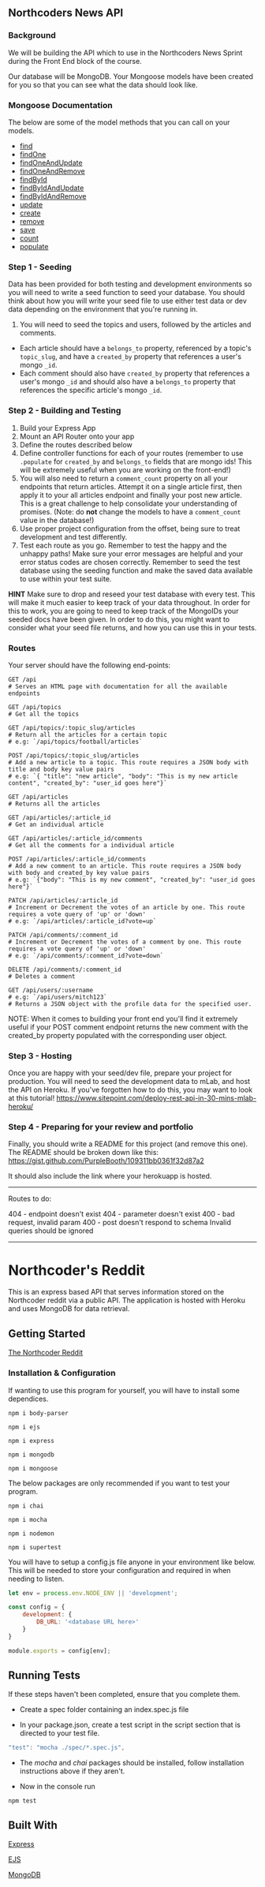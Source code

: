 ## Northcoders News API

### Background

We will be building the API which to use in the Northcoders News Sprint during the Front End block of the course.

Our database will be MongoDB. Your Mongoose models have been created for you so that you can see what the data should look like.

### Mongoose Documentation

The below are some of the model methods that you can call on your models.

* [find](http://mongoosejs.com/docs/api.html#model_Model.find)
* [findOne](http://mongoosejs.com/docs/api.html#model_Model.findOne)
* [findOneAndUpdate](http://mongoosejs.com/docs/api.html#model_Model.findOneAndUpdate)
* [findOneAndRemove](http://mongoosejs.com/docs/api.html#model_Model.findOneAndRemove)
* [findById](http://mongoosejs.com/docs/api.html#model_Model.findById)
* [findByIdAndUpdate](http://mongoosejs.com/docs/api.html#model_Model.findByIdAndUpdate)
* [findByIdAndRemove](http://mongoosejs.com/docs/api.html#model_Model.findByIdAndRemove)
* [update](http://mongoosejs.com/docs/api.html#model_Model.update)
* [create](https://mongoosejs.com/docs/api.html#model_Model.create)
* [remove](http://mongoosejs.com/docs/api.html#model_Model-remove)
* [save](http://mongoosejs.com/docs/api.html#model_Model-save)
* [count](http://mongoosejs.com/docs/api.html#model_Model.count)
* [populate](https://mongoosejs.com/docs/api.html#model_Model.populate)

### Step 1 - Seeding

Data has been provided for both testing and development environments so you will need to write a seed function to seed your database. You should think about how you will write your seed file to use either test data or dev data depending on the environment that you're running in.

1.  You will need to seed the topics and users, followed by the articles and comments. 

* Each article should have a `belongs_to` property, referenced by a topic's `topic_slug`, and have a `created_by` property that references a user's mongo `_id`. 
* Each comment should also have `created_by` property that references a user's mongo `_id` and should also have a `belongs_to` property that references the specific article's mongo `_id`.

### Step 2 - Building and Testing

1.  Build your Express App
2.  Mount an API Router onto your app
3.  Define the routes described below
4.  Define controller functions for each of your routes (remember to use `.populate` for `created_by` and `belongs_to` fields that are mongo ids! This will be extremely useful when you are working on the front-end!)
5.  You will also need to return a `comment_count` property on all your endpoints that return articles. Attempt it on a single article first, then apply it to your all articles endpoint and finally your post new article. This is a great challenge to help consolidate your understanding of promises. (Note: do __not__ change the models to have a `comment_count` value in the database!)
6.  Use proper project configuration from the offset, being sure to treat development and test differently.
7.  Test each route as you go. Remember to test the happy and the unhappy paths! Make sure your error messages are helpful and your error status codes are chosen correctly. Remember to seed the test database using the seeding function and make the saved data available to use within your test suite.


**HINT** Make sure to drop and reseed your test database with every test. This will make it much easier to keep track of your data throughout. In order for this to work, you are going to need to keep track of the MongoIDs your seeded docs have been given. In order to do this, you might want to consider what your seed file returns, and how you can use this in your tests.

### Routes

Your server should have the following end-points:

```http
GET /api 
# Serves an HTML page with documentation for all the available endpoints
```

```http
GET /api/topics
# Get all the topics
```

```http
GET /api/topics/:topic_slug/articles
# Return all the articles for a certain topic
# e.g: `/api/topics/football/articles`
```

```http
POST /api/topics/:topic_slug/articles
# Add a new article to a topic. This route requires a JSON body with title and body key value pairs
# e.g: `{ "title": "new article", "body": "This is my new article content", "created_by": "user_id goes here"}`
```

```http
GET /api/articles
# Returns all the articles
```

```http
GET /api/articles/:article_id
# Get an individual article
```

```http
GET /api/articles/:article_id/comments
# Get all the comments for a individual article
```

```http
POST /api/articles/:article_id/comments
# Add a new comment to an article. This route requires a JSON body with body and created_by key value pairs
# e.g: `{"body": "This is my new comment", "created_by": "user_id goes here"}`
```

```http
PATCH /api/articles/:article_id
# Increment or Decrement the votes of an article by one. This route requires a vote query of 'up' or 'down'
# e.g: `/api/articles/:article_id?vote=up`
```

```http
PATCH /api/comments/:comment_id
# Increment or Decrement the votes of a comment by one. This route requires a vote query of 'up' or 'down'
# e.g: `/api/comments/:comment_id?vote=down`
```

```http
DELETE /api/comments/:comment_id
# Deletes a comment
```

```http
GET /api/users/:username
# e.g: `/api/users/mitch123`
# Returns a JSON object with the profile data for the specified user.
```

NOTE: When it comes to building your front end you'll find it extremely useful if your POST comment endpoint returns the new comment with the created_by property populated with the corresponding user object.

### Step 3 - Hosting

Once you are happy with your seed/dev file, prepare your project for production. You will need to seed the development data to mLab, and host the API on Heroku. If you've forgotten how to do this, you may want to look at this tutorial! https://www.sitepoint.com/deploy-rest-api-in-30-mins-mlab-heroku/

### Step 4 - Preparing for your review and portfolio

Finally, you should write a README for this project (and remove this one). The README should be broken down like this: https://gist.github.com/PurpleBooth/109311bb0361f32d87a2

It should also include the link where your herokuapp is hosted.


-----------------------------------------------------------------------------------------------------------------------

Routes to do:



404 - endpoint doesn't exist
404 - parameter doesn't exist
400 - bad request, invalid param
400 - post doesn't respond to schema
Invalid queries should be ignored


---------------------------------

# Northcoder's Reddit

This is an express based API that serves information stored on the Northcoder reddit via a public API. The application is hosted with Heroku and uses MongoDB for data retrieval.

## Getting Started

[The Northcoder Reddit](https://ncreddit.herokuapp.com/)

### Installation & Configuration

If wanting to use this program for yourself, you will have to install some dependices.

```
npm i body-parser

npm i ejs

npm i express

npm i mongodb

npm i mongoose
```

The below packages are only recommended if you want to test your program.

```
npm i chai

npm i mocha

npm i nodemon

npm i supertest
```

You will have to setup a config.js file anyone in your environment like below. This will be needed to store your configuration and required in when needing to listen.

```js
let env = process.env.NODE_ENV || 'development';

const config = {
    development: {
        DB_URL: '<database URL here>'
    }
}

module.exports = config[env];
```

## Running Tests

If these steps haven't been completed, ensure that you complete them. 

* Create a spec folder containing an index.spec.js file

* In your package.json, create a test script in the script section that is directed to your test file.

```js
"test": "mocha ./spec/*.spec.js",
```

* The *mocha* and *chai* packages should be installed, follow installation instructions above if they aren't.

* Now in the console run

```
npm test
```

## Built With

[Express](https://expressjs.com/)

[EJS](http://ejs.co/)

[MongoDB](https://www.mongodb.com/)